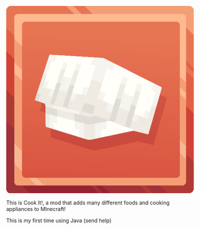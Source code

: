 ![img.png](src/main/resources/assets/cook-it/icon.png)

This is Cook It!, a mod that adds many different foods and cooking appliances to MInecraft!

This is my first time using Java (send help)